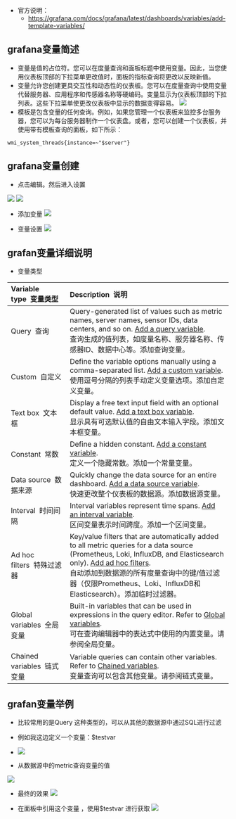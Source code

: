- 官方说明：
	- https://grafana.com/docs/grafana/latest/dashboards/variables/add-template-variables/

## grafana变量简述

- 变量是值的占位符。您可以在度量查询和面板标题中使用变量。因此，当您使用仪表板顶部的下拉菜单更改值时，面板的指标查询将更改以反映新值。
- 变量允许您创建更具交互性和动态性的仪表板。您可以在度量查询中使用变量代替服务器、应用程序和传感器名称等硬编码。变量显示为仪表板顶部的下拉列表。这些下拉菜单使更改仪表板中显示的数据变得容易。
![](assets/Pasted%20image%2020250124153242.png)
- 模板是包含变量的任何查询。例如，如果您管理一个仪表板来监控多台服务器，您可以为每台服务器制作一个仪表盘。或者，您可以创建一个仪表板，并使用带有模板查询的面板，如下所示：
```none
wmi_system_threads{instance=~"$server"}
```


## grafana变量创建

- 点击编辑。然后进入设置

![](assets/Pasted%20image%2020250124152809.png)
![](assets/Pasted%20image%2020250124152830.png)


- 添加变量
![](assets/Pasted%20image%2020250124152934.png)


- 变量设置
![](assets/Pasted%20image%2020250124153055.png)


## grafan变量详细说明

- 变量类型

| Variable type  变量类型     | Description  说明                                                                                                                                                                                                                                                                                                                                             |
| :---------------------- | :---------------------------------------------------------------------------------------------------------------------------------------------------------------------------------------------------------------------------------------------------------------------------------------------------------------------------------------------------------- |
| Query  查询               | Query-generated list of values such as metric names, server names, sensor IDs, data centers, and so on. [Add a query variable](https://grafana.com/docs/grafana/latest/dashboards/variables/add-template-variables/#add-a-query-variable).  <br>查询生成的值列表，如度量名称、服务器名称、传感器ID、数据中心等。添加查询变量。                                                                    |
| Custom  自定义             | Define the variable options manually using a comma-separated list. [Add a custom variable](https://grafana.com/docs/grafana/latest/dashboards/variables/add-template-variables/#add-a-custom-variable).  <br>使用逗号分隔的列表手动定义变量选项。添加自定义变量。                                                                                                                     |
| Text box  文本框           | Display a free text input field with an optional default value. [Add a text box variable](https://grafana.com/docs/grafana/latest/dashboards/variables/add-template-variables/#add-a-text-box-variable).  <br>显示具有可选默认值的自由文本输入字段。添加文本框变量。                                                                                                                   |
| Constant  常数            | Define a hidden constant. [Add a constant variable](https://grafana.com/docs/grafana/latest/dashboards/variables/add-template-variables/#add-a-constant-variable).  <br>定义一个隐藏常数。添加一个常量变量。                                                                                                                                                                  |
| Data source  数据来源       | Quickly change the data source for an entire dashboard. [Add a data source variable](https://grafana.com/docs/grafana/latest/dashboards/variables/add-template-variables/#add-a-data-source-variable).  <br>快速更改整个仪表板的数据源。添加数据源变量。                                                                                                                          |
| Interval  时间间隔          | Interval variables represent time spans. [Add an interval variable](https://grafana.com/docs/grafana/latest/dashboards/variables/add-template-variables/#add-an-interval-variable).  <br>区间变量表示时间跨度。添加一个区间变量。                                                                                                                                               |
| Ad hoc filters  特殊过滤器   | Key/value filters that are automatically added to all metric queries for a data source (Prometheus, Loki, InfluxDB, and Elasticsearch only). [Add ad hoc filters](https://grafana.com/docs/grafana/latest/dashboards/variables/add-template-variables/#add-ad-hoc-filters).  <br>自动添加到数据源的所有度量查询中的键/值过滤器（仅限Prometheus、Loki、InfluxDB和Elasticsearch）。添加临时过滤器。 |
| Global variables  全局变量  | Built-in variables that can be used in expressions in the query editor. Refer to [Global variables](https://grafana.com/docs/grafana/latest/dashboards/variables/add-template-variables/#global-variables).  <br>可在查询编辑器中的表达式中使用的内置变量。请参阅全局变量。                                                                                                              |
| Chained variables  链式变量 | Variable queries can contain other variables. Refer to [Chained variables](https://grafana.com/docs/grafana/latest/dashboards/variables/add-template-variables/#chained-variables).  <br>变量查询可以包含其他变量。请参阅链式变量。                                                                                                                                              |


## grafan变量举例

- 比较常用的是Query 这种类型的，可以从其他的数据源中通过SQL进行过滤
- 例如我这边定义一个变量：$testvar
- ![](assets/Pasted%20image%2020250124170408.png)

- 从数据源中的metric查询变量的值

![](assets/Pasted%20image%2020250124170836.png)

- 最终的效果
![](assets/Pasted%20image%2020250124171309.png)

- 在面板中引用这个变量 ，使用$testvar 进行获取
![](assets/Pasted%20image%2020250124171452.png)